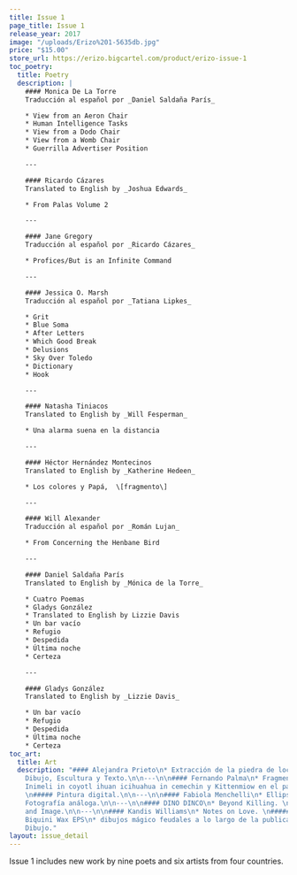 ```yaml
---
title: Issue 1
page_title: Issue 1
release_year: 2017
image: "/uploads/Erizo%201-5635db.jpg"
price: "$15.00"
store_url: https://erizo.bigcartel.com/product/erizo-issue-1
toc_poetry:
  title: Poetry
  description: |
    #### Monica De La Torre
    Traducción al español por _Daniel Saldaña París_

    * View from an Aeron Chair
    * Human Intelligence Tasks
    * View from a Dodo Chair
    * View from a Womb Chair
    * Guerrilla Advertiser Position

    ---

    #### Ricardo Cázares
    Translated to English by _Joshua Edwards_

    * From Palas Volume 2

    ---

    #### Jane Gregory
    Traducción al español por _Ricardo Cázares_

    * Profices/But is an Infinite Command

    ---

    #### Jessica O. Marsh
    Traducción al español por _Tatiana Lipkes_

    * Grit
    * Blue Soma
    * After Letters
    * Which Good Break
    * Delusions
    * Sky Over Toledo
    * Dictionary
    * Hook

    ---

    #### Natasha Tiniacos
    Translated to English by _Will Fesperman_

    * Una alarma suena en la distancia

    ---

    #### Héctor Hernández Montecinos
    Translated to English by _Katherine Hedeen_

    * Los colores y Papá,  \[fragmento\]

    ---

    #### Will Alexander
    Traducción al español por _Román Lujan_

    * From Concerning the Henbane Bird

    ---

    #### Daniel Saldaña París
    Translated to English by _Mónica de la Torre_

    * Cuatro Poemas
    * Gladys González
    * Translated to English by Lizzie Davis
    * Un bar vacío
    * Refugio
    * Despedida
    * Última noche
    * Certeza

    ---

    #### Gladys González
    Translated to English by _Lizzie Davis_

    * Un bar vacío
    * Refugio
    * Despedida
    * Última noche
    * Certeza
toc_art:
  title: Art
  description: "#### Alejandra Prieto\n* Extracción de la piedra de locura.\n#####
    Dibujo, Escultura y Texto.\n\n---\n\n#### Fernando Palma\n* Fragmentos del cuento
    Inimeli in coyotl ihuan icihuahua in cemechin y Kittenmiow en el país de las banderas.
    \n##### Pintura digital.\n\n---\n\n#### Fabiola Menchelli\n* Ellipse. \n#####
    Fotografía análoga.\n\n---\n\n#### DINO DINCO\n* Beyond Killing. \n##### Text
    and Image.\n\n---\n\n#### Kandis Williams\n* Notes on Love. \n##### Text and Collage.\n\n---\n\n####
    Biquini Wax EPS\n* dibujos mágico feudales a lo largo de la publicación.\n#####
    Dibujo."
layout: issue_detail
---
```


Issue 1 includes new work by nine poets and six artists from four countries. 
